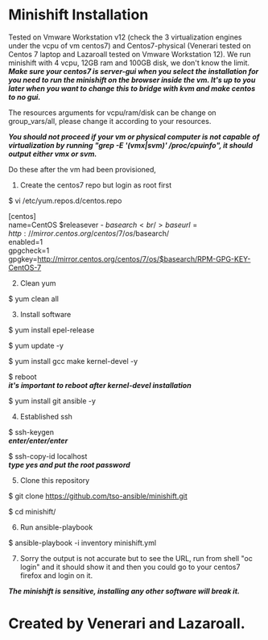 # Minishift Installation

Tested on Vmware Workstation v12 (check the 3 virtualization engines under the vcpu of vm centos7) and Centos7-physical (Venerari tested on Centos 7 laptop and Lazaroall tested on Vmware Workstation 12).  We run minishift with 4 vcpu, 12GB ram and 100GB disk, we don't know the limit.  ***Make sure your centos7 is server-gui when you select the installation for you need to run the minishift on the browser inside the vm. It's up to you later when you want to change this to bridge with kvm and make centos to no gui.***

The resources arguments for vcpu/ram/disk can be change on group_vars/all, please change it according to your resources.

***You should not proceed if your vm or physical computer is not capable of virtualization by running "grep -E '(vmx|svm)' /proc/cpuinfo", it should output either vmx or svm.***

Do these after the vm had been provisioned,

1. Create the centos7 repo but login as root first

$ vi /etc/yum.repos.d/centos.repo

[centos]<br />
name=CentOS $releasever - $basearch<br />
baseurl=http://mirror.centos.org/centos/7/os/$basearch/<br />
enabled=1<br />
gpgcheck=1<br />
gpgkey=http://mirror.centos.org/centos/7/os/$basearch/RPM-GPG-KEY-CentOS-7

2. Clean yum

$ yum clean all

3. Install software

 $ yum install epel-release
 
 $ yum update -y
 
 $ yum install gcc make kernel-devel -y
 
 $ reboot<br /> 
 ***it's important to reboot after kernel-devel installation***
 
 $ yum install git ansible -y
  
4. Established ssh
 
 $ ssh-keygen     
 ***enter/enter/enter***
 
 $ ssh-copy-id localhost           
 ***type yes and put the root password***
 
5. Clone this repository

 $ git clone https://github.com/tso-ansible/minishift.git
 
 $ cd minishift/
 
6. Run ansible-playbook

 $ ansible-playbook -i inventory minishift.yml
 
7. Sorry the output is not accurate but to see the URL, run from shell "oc login" and it should show it and then you could go to your centos7 firefox and login on it.

***The minishift is sensitive, installing any other software will break it.***

# Created by Venerari and Lazaroall.

